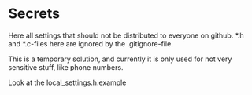# Secrets

Here all settings that should not be distributed to everyone on github. 
*.h and *.c-files here are ignored by the .gitignore-file. 

This is a temporary solution, and currently it is only used for not very sensitive stuff, like phone numbers.

Look at the local_settings.h.example